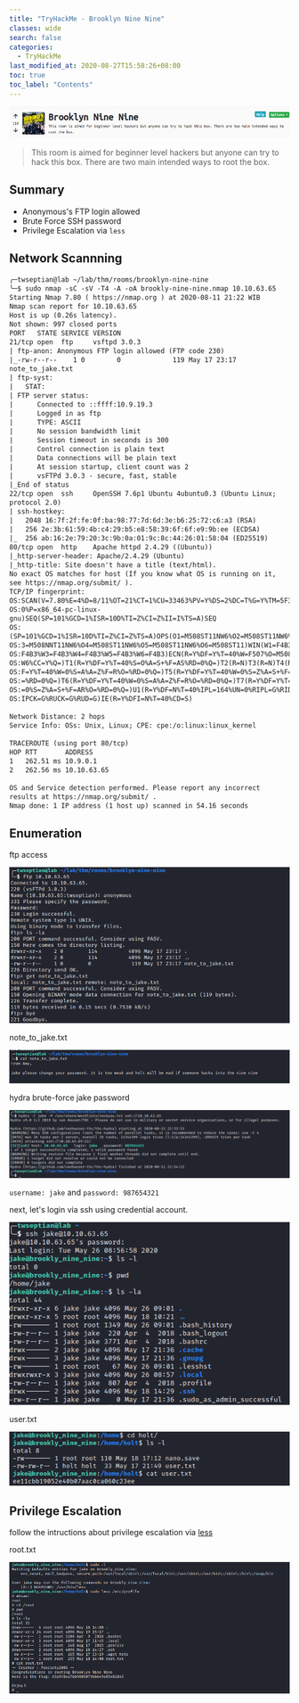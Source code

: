 ```yaml
---
title: "TryHackMe - Brooklyn Nine Nine"
classes: wide
search: false
categories: 
  - TryHackMe
last_modified_at: 2020-08-27T15:58:26+08:00
toc: true
toc_label: "Contents"
---
```


![Brooklyn Nine Nine](/assets/images/thm-brooklyn99/01.png)

> This room is aimed for beginner level hackers but anyone can try to hack this box. There are two main intended ways to root the box.

## Summary
- Anonymous's FTP login allowed
- Brute Force SSH password
- Privilege Escalation via `less`

## Network Scannning

```shell
╭─twseptian@lab ~/lab/thm/rooms/brooklyn-nine-nine 
╰─$ sudo nmap -sC -sV -T4 -A -oA brookly-nine-nine.nmap 10.10.63.65
Starting Nmap 7.80 ( https://nmap.org ) at 2020-08-11 21:22 WIB
Nmap scan report for 10.10.63.65
Host is up (0.26s latency).
Not shown: 997 closed ports
PORT   STATE SERVICE VERSION
21/tcp open  ftp     vsftpd 3.0.3
| ftp-anon: Anonymous FTP login allowed (FTP code 230)
|_-rw-r--r--    1 0        0             119 May 17 23:17 note_to_jake.txt
| ftp-syst: 
|   STAT: 
| FTP server status:
|      Connected to ::ffff:10.9.19.3
|      Logged in as ftp
|      TYPE: ASCII
|      No session bandwidth limit
|      Session timeout in seconds is 300
|      Control connection is plain text
|      Data connections will be plain text
|      At session startup, client count was 2
|      vsFTPd 3.0.3 - secure, fast, stable
|_End of status
22/tcp open  ssh     OpenSSH 7.6p1 Ubuntu 4ubuntu0.3 (Ubuntu Linux; protocol 2.0)
| ssh-hostkey: 
|   2048 16:7f:2f:fe:0f:ba:98:77:7d:6d:3e:b6:25:72:c6:a3 (RSA)
|   256 2e:3b:61:59:4b:c4:29:b5:e8:58:39:6f:6f:e9:9b:ee (ECDSA)
|_  256 ab:16:2e:79:20:3c:9b:0a:01:9c:8c:44:26:01:58:04 (ED25519)
80/tcp open  http    Apache httpd 2.4.29 ((Ubuntu))
|_http-server-header: Apache/2.4.29 (Ubuntu)
|_http-title: Site doesn't have a title (text/html).
No exact OS matches for host (If you know what OS is running on it, see https://nmap.org/submit/ ).
TCP/IP fingerprint:
OS:SCAN(V=7.80%E=4%D=8/11%OT=21%CT=1%CU=33463%PV=Y%DS=2%DC=T%G=Y%TM=5F32A9F
OS:0%P=x86_64-pc-linux-gnu)SEQ(SP=101%GCD=1%ISR=10D%TI=Z%CI=Z%II=I%TS=A)SEQ
OS:(SP=101%GCD=1%ISR=10D%TI=Z%CI=Z%TS=A)OPS(O1=M508ST11NW6%O2=M508ST11NW6%O
OS:3=M508NNT11NW6%O4=M508ST11NW6%O5=M508ST11NW6%O6=M508ST11)WIN(W1=F4B3%W2=
OS:F4B3%W3=F4B3%W4=F4B3%W5=F4B3%W6=F4B3)ECN(R=Y%DF=Y%T=40%W=F507%O=M508NNSN
OS:W6%CC=Y%Q=)T1(R=Y%DF=Y%T=40%S=O%A=S+%F=AS%RD=0%Q=)T2(R=N)T3(R=N)T4(R=Y%D
OS:F=Y%T=40%W=0%S=A%A=Z%F=R%O=%RD=0%Q=)T5(R=Y%DF=Y%T=40%W=0%S=Z%A=S+%F=AR%O
OS:=%RD=0%Q=)T6(R=Y%DF=Y%T=40%W=0%S=A%A=Z%F=R%O=%RD=0%Q=)T7(R=Y%DF=Y%T=40%W
OS:=0%S=Z%A=S+%F=AR%O=%RD=0%Q=)U1(R=Y%DF=N%T=40%IPL=164%UN=0%RIPL=G%RID=G%R
OS:IPCK=G%RUCK=G%RUD=G)IE(R=Y%DFI=N%T=40%CD=S)

Network Distance: 2 hops
Service Info: OSs: Unix, Linux; CPE: cpe:/o:linux:linux_kernel

TRACEROUTE (using port 80/tcp)
HOP RTT       ADDRESS
1   262.51 ms 10.9.0.1
2   262.56 ms 10.10.63.65

OS and Service detection performed. Please report any incorrect results at https://nmap.org/submit/ .
Nmap done: 1 IP address (1 host up) scanned in 54.16 seconds

```
## Enumeration

ftp access

![ftp_access](/assets/images/thm-brooklyn99/02.png)

note_to_jake.txt

![note_to_jake](/assets/images/thm-brooklyn99/03.png)


hydra brute-force jake password

![jake_password](/assets/images/thm-brooklyn99/04.png)

`username: jake` and `password: 987654321`

next, let's login via ssh using credential account.

![ssh_login](/assets/images/thm-brooklyn99/05.png)

user.txt

![user_txt](/assets/images/thm-brooklyn99/06.png)

## Privilege Escalation
follow the intructions about privilege escalation via [less](https://gtfobins.github.io/gtfobins/less/)

root.txt

![rootg](/assets/images/thm-brooklyn99/07.png)